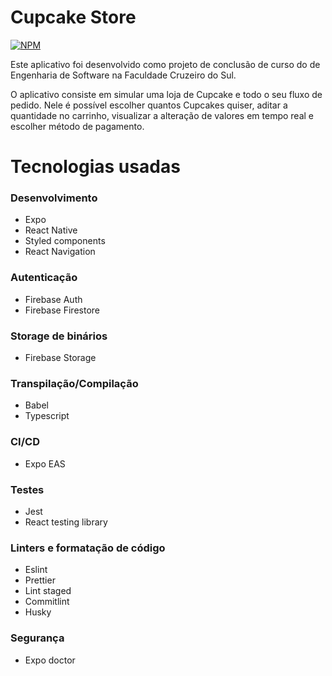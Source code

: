 # Cupcake Store

[![NPM](https://img.shields.io/npm/l/react)](https://github.com/dinoknot/ToDo_App_Room_MVVM/blob/main/LICENSE)

Este aplicativo foi desenvolvido como projeto de conclusão de curso do de Engenharia de Software na Faculdade Cruzeiro do Sul.

O aplicativo consiste em simular uma loja de Cupcake e todo o seu fluxo de pedido.
Nele é possível escolher quantos Cupcakes quiser, aditar a quantidade no carrinho, visualizar a alteração de valores em tempo real e escolher método de pagamento.


# Tecnologias usadas

### Desenvolvimento

- Expo
- React Native
- Styled components
- React Navigation

### Autenticação

- Firebase Auth
- Firebase Firestore

### Storage de binários

- Firebase Storage

### Transpilação/Compilação

- Babel
- Typescript

### CI/CD

- Expo EAS

### Testes

- Jest
- React testing library

### Linters e formatação de código

- Eslint
- Prettier
- Lint staged
- Commitlint
- Husky

### Segurança

- Expo doctor

